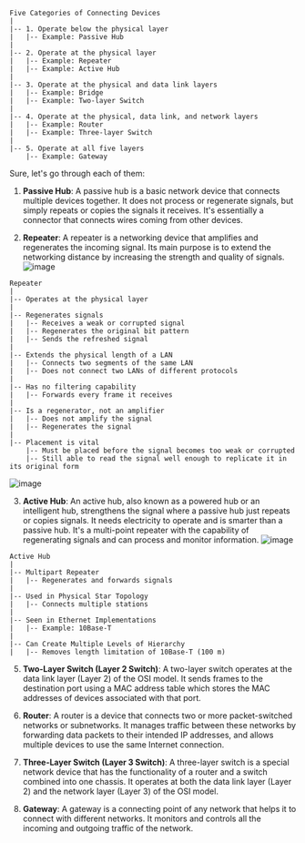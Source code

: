 ```
Five Categories of Connecting Devices
|
|-- 1. Operate below the physical layer
|   |-- Example: Passive Hub
|
|-- 2. Operate at the physical layer
|   |-- Example: Repeater
|   |-- Example: Active Hub
|
|-- 3. Operate at the physical and data link layers
|   |-- Example: Bridge
|   |-- Example: Two-layer Switch
|
|-- 4. Operate at the physical, data link, and network layers
|   |-- Example: Router
|   |-- Example: Three-layer Switch
|
|-- 5. Operate at all five layers
    |-- Example: Gateway
```

Sure, let's go through each of them:

1. **Passive Hub**: A passive hub is a basic network device that connects multiple devices together. It does not process or regenerate signals, but simply repeats or copies the signals it receives. It's essentially a connector that connects wires coming from other devices.

2. **Repeater**: A repeater is a networking device that amplifies and regenerates the incoming signal. Its main purpose is to extend the networking distance by increasing the strength and quality of signals.
![image](https://github.com/djmahe4/ktu-mindmaps/assets/137691824/533ebdf9-282c-4d90-9629-8505c98c2983)
```
Repeater
|
|-- Operates at the physical layer
|
|-- Regenerates signals
|   |-- Receives a weak or corrupted signal
|   |-- Regenerates the original bit pattern
|   |-- Sends the refreshed signal
|
|-- Extends the physical length of a LAN
|   |-- Connects two segments of the same LAN
|   |-- Does not connect two LANs of different protocols
|
|-- Has no filtering capability
|   |-- Forwards every frame it receives
|
|-- Is a regenerator, not an amplifier
|   |-- Does not amplify the signal
|   |-- Regenerates the signal
|
|-- Placement is vital
    |-- Must be placed before the signal becomes too weak or corrupted
    |-- Still able to read the signal well enough to replicate it in its original form
```
![image](https://github.com/djmahe4/ktu-mindmaps/assets/137691824/244c271e-c919-4aff-8e00-5bf8888d833a)


3. **Active Hub**: An active hub, also known as a powered hub or an intelligent hub, strengthens the signal where a passive hub just repeats or copies signals. It needs electricity to operate and is smarter than a passive hub. It's a multi-point repeater with the capability of regenerating signals and can process and monitor information.
![image](https://github.com/djmahe4/ktu-mindmaps/assets/137691824/f62cc20c-ee20-428a-bae4-6f19e16f9d0e)
```
Active Hub
|
|-- Multipart Repeater
|   |-- Regenerates and forwards signals
|
|-- Used in Physical Star Topology
|   |-- Connects multiple stations
|
|-- Seen in Ethernet Implementations
|   |-- Example: 10Base-T
|
|-- Can Create Multiple Levels of Hierarchy
|   |-- Removes length limitation of 10Base-T (100 m)

```

5. **Two-Layer Switch (Layer 2 Switch)**: A two-layer switch operates at the data link layer (Layer 2) of the OSI model. It sends frames to the destination port using a MAC address table which stores the MAC addresses of devices associated with that port.

6. **Router**: A router is a device that connects two or more packet-switched networks or subnetworks. It manages traffic between these networks by forwarding data packets to their intended IP addresses, and allows multiple devices to use the same Internet connection.

7. **Three-Layer Switch (Layer 3 Switch)**: A three-layer switch is a special network device that has the functionality of a router and a switch combined into one chassis. It operates at both the data link layer (Layer 2) and the network layer (Layer 3) of the OSI model.

8. **Gateway**: A gateway is a connecting point of any network that helps it to connect with different networks. It monitors and controls all the incoming and outgoing traffic of the network.

